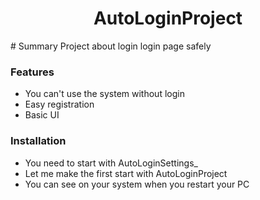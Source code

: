 
<h1 align="center">AutoLoginProject</h1>
# Summary
Project about login login page safely


### Features

- You can't use the system without login
- Easy registration
- Basic UI

### Installation

- You need to start with AutoLoginSettings_
- Let me make the first start with AutoLoginProject
- You can see on your system when you restart your PC

